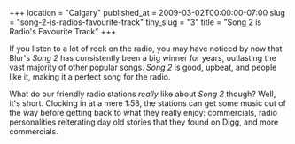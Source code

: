 +++
location = "Calgary"
published_at = 2009-03-02T00:00:00-07:00
slug = "song-2-is-radios-favourite-track"
tiny_slug = "3"
title = "Song 2 is Radio's Favourite Track"
+++

If you listen to a lot of rock on the radio, you may have noticed by now that Blur's _Song 2_ has consistently been a big winner for years, outlasting the vast majority of other popular songs. _Song 2_ is good, upbeat, and people like it, making it a perfect song for the radio.

What do our friendly radio stations _really_ like about _Song 2_ though? Well, it's short. Clocking in at a mere 1:58, the stations can get some music out of the way before getting back to what they really enjoy: commercials, radio personalities reiterating day old stories that they found on Digg, and more commercials.

